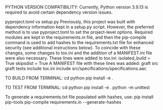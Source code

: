 
PYTHON VERSION COMPATIBILITY:
   Currently, Python version 3.9.13 is required to avoid certain dependency version issues.

pyproject.toml vs setup.py
    Previously, this project was built with dependency information kept in a setup.py script.
    However, the preferred method is to use pyproject.toml to set the project-level options.
    Required modules are kept in the requirements.in file, and then the pip-compile command is
    used to add hashes to the requirements.txt file for enhanced security (see additional
    instructions below).
    To coincide with these changes, some changes to tox.ini and the addition of a MANIFEST.ini file were also necessary.
    These lines were added to tox.ini:
        isolated_build = True
        skipsdist = True
    A MANIFEST file with these lines was added:
        graft src
        graft tests
        include tox.ini
        include src/specifications/specifications.aac

TO BUILD FROM TERMINAL:
   cd python
   pip install -e .

TO TEST FROM TERMINAL:
   cd python
   pip install -e .
   python -m unittest

To generate a requirements.txt file populated with hashes, use:
   pip install pip-tools
   pip-compile requirements.in --generate-hashes
